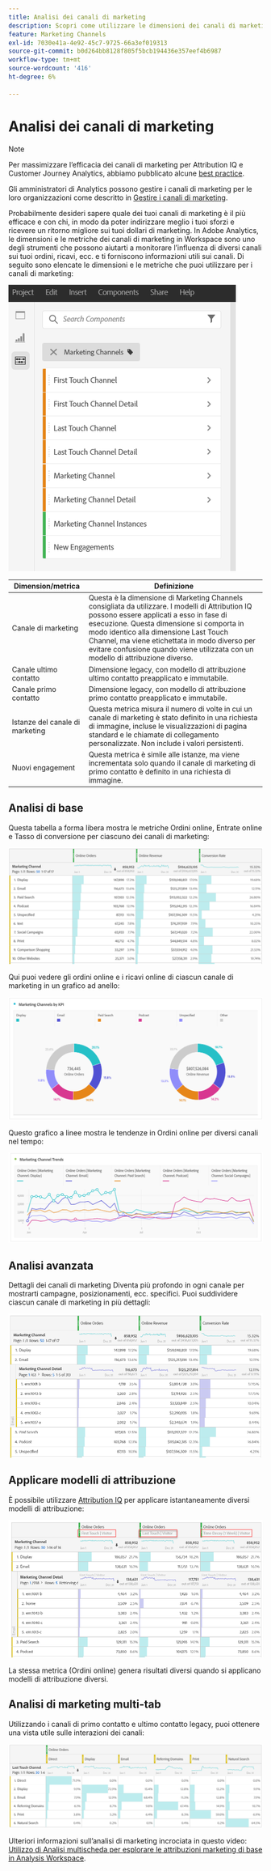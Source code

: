 ```yaml
---
title: Analisi dei canali di marketing
description: Scopri come utilizzare le dimensioni dei canali di marketing in Workspace.
feature: Marketing Channels
exl-id: 7030e41a-4e92-45c7-9725-66a3ef019313
source-git-commit: b0d264bb8128f805f5bcb194436e357eef4b6987
workflow-type: tm+mt
source-wordcount: '416'
ht-degree: 6%

---
```


# Analisi dei canali di marketing

>[!NOTE]
>
>Per massimizzare l’efficacia dei canali di marketing per Attribution IQ e Customer Journey Analytics, abbiamo pubblicato alcune [best practice](/help/components/c-marketing-channels/mchannel-best-practices.md).
>
>Gli amministratori di Analytics possono gestire i canali di marketing per le loro organizzazioni come descritto in [Gestire i canali di marketing](/help/admin/admin/c-manage-report-suites/c-edit-report-suites/marketing-channels/c-channels.md).

Probabilmente desideri sapere quale dei tuoi canali di marketing è il più efficace e con chi, in modo da poter indirizzare meglio i tuoi sforzi e ricevere un ritorno migliore sui tuoi dollari di marketing. In Adobe Analytics, le dimensioni e le metriche dei canali di marketing in Workspace sono uno degli strumenti che possono aiutarti a monitorare l’influenza di diversi canali sui tuoi ordini, ricavi, ecc. e ti forniscono informazioni utili sui canali. Di seguito sono elencate le dimensioni e le metriche che puoi utilizzare per i canali di marketing:

![](assets/mc-dims.png)

| Dimension/metrica | Definizione |
| --- | --- |
| Canale di marketing | Questa è la dimensione di Marketing Channels consigliata da utilizzare. I modelli di Attribution IQ possono essere applicati a esso in fase di esecuzione. Questa dimensione si comporta in modo identico alla dimensione Last Touch Channel, ma viene etichettata in modo diverso per evitare confusione quando viene utilizzata con un modello di attribuzione diverso. |
| Canale ultimo contatto | Dimensione legacy, con modello di attribuzione ultimo contatto preapplicato e immutabile. |
| Canale primo contatto | Dimensione legacy, con modello di attribuzione primo contatto preapplicato e immutabile. |
| Istanze del canale di marketing | Questa metrica misura il numero di volte in cui un canale di marketing è stato definito in una richiesta di immagine, incluse le visualizzazioni di pagina standard e le chiamate di collegamento personalizzate. Non include i valori persistenti. |
| Nuovi engagement | Questa metrica è simile alle istanze, ma viene incrementata solo quando il canale di marketing di primo contatto è definito in una richiesta di immagine. |

## Analisi di base

Questa tabella a forma libera mostra le metriche Ordini online, Entrate online e Tasso di conversione per ciascuno dei canali di marketing:

![](assets/mc-viz1.png)

Qui puoi vedere gli ordini online e i ricavi online di ciascun canale di marketing in un grafico ad anello:

![](assets/mc-viz2.png)

Questo grafico a linee mostra le tendenze in Ordini online per diversi canali nel tempo:

![](assets/mc-viz3.png)

## Analisi avanzata

Dettagli dei canali di marketing Diventa più profondo in ogni canale per mostrarti campagne, posizionamenti, ecc. specifici. Puoi suddividere ciascun canale di marketing in più dettagli:

![](assets/mc-viz4.png)

## Applicare modelli di attribuzione

È possibile utilizzare [Attribution IQ](/help/analyze/analysis-workspace/attribution/overview.md) per applicare istantaneamente diversi modelli di attribuzione:

![](assets/mc-viz5.png)

La stessa metrica (Ordini online) genera risultati diversi quando si applicano modelli di attribuzione diversi.

## Analisi di marketing multi-tab

Utilizzando i canali di primo contatto e ultimo contatto legacy, puoi ottenere una vista utile sulle interazioni dei canali:

![](assets/mc-viz6.png)

Ulteriori informazioni sull’analisi di marketing incrociata in questo video: [Utilizzo di Analisi multischeda per esplorare le attribuzioni marketing di base in Analysis Workspace](https://experienceleague.adobe.com/docs/analytics-learn/tutorials/analysis-workspace/attribution-iq/using-cross-tab-analysis-to-explore-basic-marketing-attribution-in-analysis-workspace.html).

